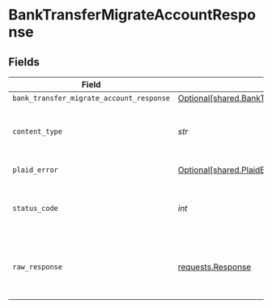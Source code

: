 # BankTransferMigrateAccountResponse


## Fields

| Field                                                                                                            | Type                                                                                                             | Required                                                                                                         | Description                                                                                                      |
| ---------------------------------------------------------------------------------------------------------------- | ---------------------------------------------------------------------------------------------------------------- | ---------------------------------------------------------------------------------------------------------------- | ---------------------------------------------------------------------------------------------------------------- |
| `bank_transfer_migrate_account_response`                                                                         | [Optional[shared.BankTransferMigrateAccountResponse]](../../models/shared/banktransfermigrateaccountresponse.md) | :heavy_minus_sign:                                                                                               | OK                                                                                                               |
| `content_type`                                                                                                   | *str*                                                                                                            | :heavy_check_mark:                                                                                               | HTTP response content type for this operation                                                                    |
| `plaid_error`                                                                                                    | [Optional[shared.PlaidError]](../../models/shared/plaiderror.md)                                                 | :heavy_minus_sign:                                                                                               | Error response                                                                                                   |
| `status_code`                                                                                                    | *int*                                                                                                            | :heavy_check_mark:                                                                                               | HTTP response status code for this operation                                                                     |
| `raw_response`                                                                                                   | [requests.Response](https://requests.readthedocs.io/en/latest/api/#requests.Response)                            | :heavy_minus_sign:                                                                                               | Raw HTTP response; suitable for custom response parsing                                                          |